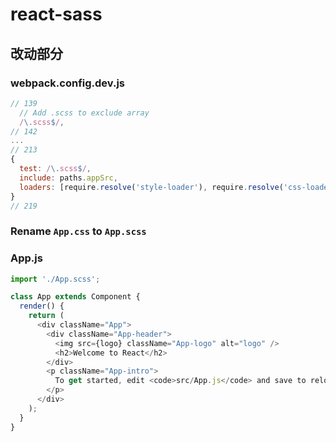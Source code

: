 # react-sass

## 改动部分

### webpack.config.dev.js

```js
// 139
  // Add .scss to exclude array
  /\.scss$/,
// 142
...
// 213
{
  test: /\.scss$/,
  include: paths.appSrc,
  loaders: [require.resolve('style-loader'), require.resolve('css-loader'), require.resolve('sass-loader')]
}
// 219
```

### Rename `App.css` to `App.scss`

### App.js

```js
import './App.scss';

class App extends Component {
  render() {
    return (
      <div className="App">
        <div className="App-header">
          <img src={logo} className="App-logo" alt="logo" />
          <h2>Welcome to React</h2>
        </div>
        <p className="App-intro">
          To get started, edit <code>src/App.js</code> and save to reload.
        </p>
      </div>
    );
  }
}
```